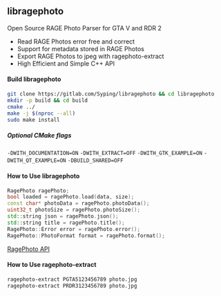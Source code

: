 ## libragephoto
Open Source RAGE Photo Parser for GTA V and RDR 2

- Read RAGE Photos error free and correct
- Support for metadata stored in RAGE Photos
- Export RAGE Photos to jpeg with ragephoto-extract
- High Efficient and Simple C++ API

#### Build libragephoto

```bash
git clone https://gitlab.com/Syping/libragephoto && cd libragephoto
mkdir -p build && cd build
cmake ../
make -j $(nproc --all)
sudo make install
```

##### Optional CMake flags
`-DWITH_DOCUMENTATION=ON` `-DWITH_EXTRACT=OFF` `-DWITH_GTK_EXAMPLE=ON` `-DWITH_QT_EXAMPLE=ON` `-DBUILD_SHARED=OFF`

#### How to Use libragephoto

```cpp
RagePhoto ragePhoto;
bool loaded = ragePhoto.load(data, size);
const char* photoData = ragePhoto.photoData();
uint32_t photoSize = ragePhoto.photoSize();
std::string json = ragePhoto.json();
std::string title = ragePhoto.title();
RagePhoto::Error error = ragePhoto.error();
RagePhoto::PhotoFormat format = ragePhoto.format();
```
[RagePhoto API](https://libragephoto.syping.de/doc/classRagePhoto.html)

#### How to Use ragephoto-extract

```bash
ragephoto-extract PGTA5123456789 photo.jpg
ragephoto-extract PRDR3123456789 photo.jpg
```
